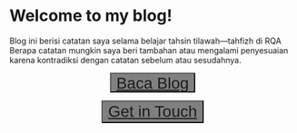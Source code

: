 # Welcome to my blog!

Blog ini berisi catatan saya selama belajar tahsin tilawah—tahfizh di RQA
Berapa catatan mungkin saya beri tambahan atau mengalami penyesuaian karena kontradiksi dengan catatan sebelum atau sesudahnya.

<div class="button-container" role="group">
 <p align="center">
  <button class="inline" style="font-size:28px;height: 35px; width: 150px; background: gray"><a href="/blog">Baca Blog</button>
 </p>
 <p align="center">
  <button class="inline" style="font-size:28px;height: 40px; width: 180px; background: gray"><a href="/contact">Get in Touch</button>
 </p>
</div>